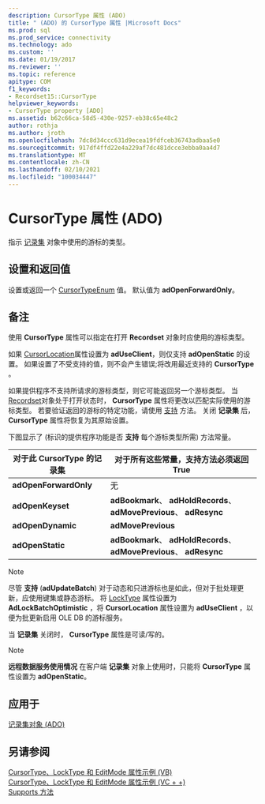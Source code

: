 ```yaml
---
description: CursorType 属性 (ADO)
title: " (ADO) 的 CursorType 属性 |Microsoft Docs"
ms.prod: sql
ms.prod_service: connectivity
ms.technology: ado
ms.custom: ''
ms.date: 01/19/2017
ms.reviewer: ''
ms.topic: reference
apitype: COM
f1_keywords:
- Recordset15::CursorType
helpviewer_keywords:
- CursorType property [ADO]
ms.assetid: b62c66ca-58d5-430e-9257-eb38c65e48c2
author: rothja
ms.author: jroth
ms.openlocfilehash: 7dc8d34ccc631d9ecea19fdfceb36743adbaa5e0
ms.sourcegitcommit: 917df4ffd22e4a229af7dc481dcce3ebba0aa4d7
ms.translationtype: MT
ms.contentlocale: zh-CN
ms.lasthandoff: 02/10/2021
ms.locfileid: "100034447"
---
```

# <a name="cursortype-property-ado"></a>CursorType 属性 (ADO)
指示 [记录集](./recordset-object-ado.md) 对象中使用的游标的类型。  
  
## <a name="settings-and-return-values"></a>设置和返回值  
 设置或返回一个 [CursorTypeEnum](./cursortypeenum.md) 值。 默认值为 **adOpenForwardOnly**。  
  
## <a name="remarks"></a>备注  
 使用 **CursorType** 属性可以指定在打开 **Recordset** 对象时应使用的游标类型。  
  
 如果 [CursorLocation](./cursorlocation-property-ado.md)属性设置为 **adUseClient**，则仅支持 **adOpenStatic** 的设置。 如果设置了不受支持的值，则不会产生错误;将改用最近支持的 **CursorType** 。  
  
 如果提供程序不支持所请求的游标类型，则它可能返回另一个游标类型。 当 [Recordset](./recordset-object-ado.md)对象处于打开状态时， **CursorType** 属性将更改以匹配实际使用的游标类型。 若要验证返回的游标的特定功能，请使用 [支持](./supports-method.md) 方法。 关闭 **记录集** 后， **CursorType** 属性将恢复为其原始设置。  
  
 下图显示了 (标识的提供程序功能是否 **支持** 每个游标类型所需) 方法常量。  
  
|对于此 CursorType 的记录集|对于所有这些常量，支持方法必须返回 True|  
|----------------------------------------|---------------------------------------------------------------------|  
|**adOpenForwardOnly**|无|  
|**adOpenKeyset**|**adBookmark**、 **adHoldRecords**、 **adMovePrevious**、 **adResync**|  
|**adOpenDynamic**|**adMovePrevious**|  
|**adOpenStatic**|**adBookmark**、 **adHoldRecords**、 **adMovePrevious**、 **adResync**|  
  
> [!NOTE]
>  尽管 **支持** (**adUpdateBatch**) 对于动态和只进游标也是如此，但对于批处理更新，应使用键集或静态游标。 将 [LockType](./locktype-property-ado.md) 属性设置为 **AdLockBatchOptimistic** ，将 **CursorLocation** 属性设置为 **adUseClient** ，以便为批更新启用 OLE DB 的游标服务。  
  
 当 **记录集** 关闭时， **CursorType** 属性是可读/写的。  
  
> [!NOTE]
>  **远程数据服务使用情况** 在客户端 **记录集** 对象上使用时，只能将 **CursorType** 属性设置为 **adOpenStatic**。  
  
## <a name="applies-to"></a>应用于  
 [记录集对象 (ADO)](./recordset-object-ado.md)  
  
## <a name="see-also"></a>另请参阅  
 [CursorType、LockType 和 EditMode 属性示例 (VB) ](./cursortype-locktype-and-editmode-properties-example-vb.md)   
 [CursorType、LockType 和 EditMode 属性示例 (VC + +) ](./cursortype-locktype-and-editmode-properties-example-vc.md)   
 [Supports 方法](./supports-method.md)